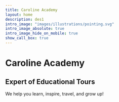 ```yaml
---
title: Caroline Academy
layout: home
description: des1
intro_image: "images/illustrations/pointing.svg"
intro_image_absolute: true
intro_image_hide_on_mobile: true
show_call_box: true
---
```


# Caroline Academy


<h2 style="margin-top: 30px;">Expert of Educational Tours</h2>


We help you learn, inspire, travel, and grow up!

